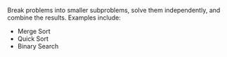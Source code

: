 Break problems into smaller subproblems, solve them independently, and combine the results. Examples include:
- Merge Sort
- Quick Sort
- Binary Search